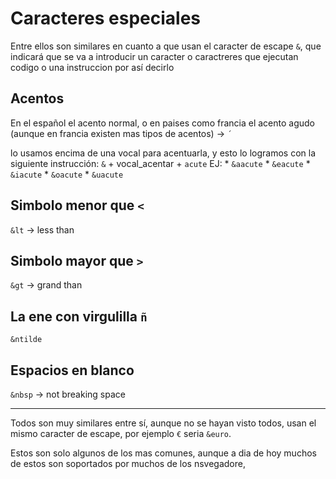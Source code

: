 # Caracteres especiales
Entre ellos son similares en cuanto a que usan el caracter de escape `&`, que indicará que se va a introducir un caracter o caractreres que ejecutan codigo o una instruccion por así decirlo

## Acentos
En el español el acento normal, o en paises como francia el acento agudo (aunque en francia existen mas tipos de acentos) -> `´`

lo usamos encima de una vocal para acentuarla, y esto lo logramos con la siguiente instrucción:
`&` + vocal_acentar + `acute`
	EJ:
	* `&aacute`
	* `&eacute`
	* `&iacute`
	* `&oacute`
	* `&uacute`

## Simbolo menor que `<`
`&lt` -> less than

## Simbolo mayor que `>`
`&gt` -> grand than

## La ene con virgulilla `ñ`
`&ntilde`

## Espacios en blanco
`&nbsp` -> not breaking space

---
Todos son muy similares entre sí, aunque no se hayan visto todos, usan el mismo caracter de escape, por ejemplo `€` seria `&euro`.

Estos son solo algunos de los mas comunes, aunque a dia de hoy muchos de estos son soportados por muchos de los nsvegadore,